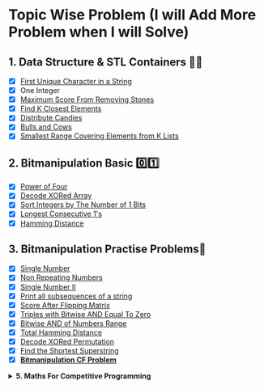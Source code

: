 # Topic Wise Problem (I will Add More Problem when I will Solve)

## 1. Data Structure & STL Containers 👨‍💻
- [x] [First Unique Character in a String](https://leetcode.com/problems/first-unique-character-in-a-string/)
- [x] One Integer
- [x] [Maximum Score From Removing Stones](https://leetcode.com/problems/maximum-score-from-removing-stones/)
- [x] [Find K Closest Elements](https://leetcode.com/problems/find-k-closest-elements/)
- [x] [Distribute Candies](https://leetcode.com/problems/distribute-candies/)
- [x] [Bulls and Cows](https://leetcode.com/problems/bulls-and-cows/)
- [x] [Smallest Range Covering Elements from K Lists](https://leetcode.com/problems/smallest-range-covering-elements-from-k-lists/)

## 2. Bitmanipulation Basic 0️⃣1️⃣
- [x] [Power of Four](https://leetcode.com/problems/power-of-four/)
- [x] [Decode XORed Array](https://leetcode.com/problems/decode-xored-array/)
- [x] [Sort Integers by The Number of 1 Bits](https://leetcode.com/problems/sort-integers-by-the-number-of-1-bits/)
- [x] [Longest Consecutive 1's](https://practice.geeksforgeeks.org/problems/longest-consecutive-1s-1587115620/1)
- [x] [Hamming Distance](https://leetcode.com/problems/hamming-distance/)

## 3. Bitmanipulation Practise Problems🔢
- [x] [Single Number](https://www.interviewbit.com/problems/single-number/)
- [x] [Non Repeating Numbers](https://practice.geeksforgeeks.org/problems/finding-the-numbers0215/1)
- [x] [Single Number II](https://www.interviewbit.com/problems/single-number-ii/)
- [x] [Print all subsequences of a string](https://www.geeksforgeeks.org/print-subsequences-string/)
- [x] [Score After Flipping Matrix](https://leetcode.com/problems/score-after-flipping-matrix/)
- [x] [Triples with Bitwise AND Equal To Zero](https://leetcode.com/problems/triples-with-bitwise-and-equal-to-zero/description/)
- [x] [Bitwise AND of Numbers Range](https://leetcode.com/problems/bitwise-and-of-numbers-range/)
- [x] [Total Hamming Distance](https://leetcode.com/problems/total-hamming-distance/)
- [x] [Decode XORed Permutation](https://leetcode.com/problems/decode-xored-permutation/)
- [x] [Find the Shortest Superstring](https://leetcode.com/problems/find-the-shortest-superstring/)
- [x] **[Bitmanipulation CF Problem](https://github.com/darshan-trivedi-10/Competitive-Programming/tree/main/3%20Bitmanipulation%20Problem/codeforces%20problem#readme)**

<details><summary><strong><b>5. Maths For Competitive Programming</b></strong></summary> 

## 5.1 Maths - Big Integer 📚💯
- [x] [ADDXL](https://www.codechef.com/UAPRAC/problems/ADDXL)
- [x] [JULKA](https://www.spoj.com/problems/JULKA)

## 5.2 Maths - Linear Recurrence & Matrix Exponentiation ▧
- [x] [C - POW](https://atcoder.jp/contests/abc205/tasks/abc205_c)
- [x] [Magic of the Locker](https://www.spoj.com/problems/LOCKER/)
- [x] [Strange Function - Binary Exponentation Problem | CodeChef](https://www.codechef.com/problems/ABX01)
- [x] [SPOJ.com - Problem SEQ](https://www.spoj.com/problems/SEQ/)
- [ ] [SPOJ.com - Problem SPP](https://www.spoj.com/problems/SPP/)
- [ ] [SPOJ.com - Problem SPP3](https://www.spoj.com/problems/SPP3/)
- [ ] [SPOJ.com - Problem SPP2](https://www.spoj.com/problems/SPP2/)
- [ ] [SPOJ.com - Problem FIBOSUM](https://www.spoj.com/problems/FIBOSUM/)

## 5.3 Maths - Pigeonhole Principle 🕊️
- [x] [Divisible Subset | CodeChef](https://www.codechef.com/problems/DIVSUBS)
- [x] [The Gray-Similar Code | CodeChef](https://www.codechef.com/problems/GRAYSC)
- [ ] [SPOJ.com - Problem HOLI](https://www.spoj.com/problems/HOLI/)
</details>



